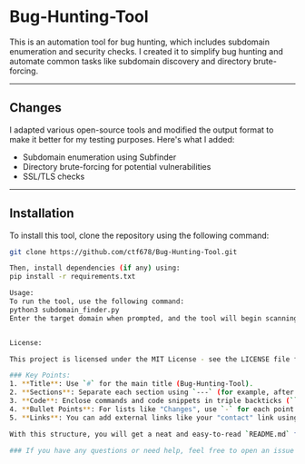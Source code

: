 # Bug-Hunting-Tool

This is an automation tool for bug hunting, which includes subdomain enumeration and security checks. I created it to simplify bug hunting and automate common tasks like subdomain discovery and directory brute-forcing.

---

## Changes

I adapted various open-source tools and modified the output format to make it better for my testing purposes. Here's what I added:

- Subdomain enumeration using Subfinder
- Directory brute-forcing for potential vulnerabilities
- SSL/TLS checks

---

## Installation

To install this tool, clone the repository using the following command:

```bash
git clone https://github.com/ctf678/Bug-Hunting-Tool.git

Then, install dependencies (if any) using:
pip install -r requirements.txt

Usage:
To run the tool, use the following command:
python3 subdomain_finder.py
Enter the target domain when prompted, and the tool will begin scanning for subdomains and vulnerabilities.


License:

This project is licensed under the MIT License - see the LICENSE file for details.

### Key Points:
1. **Title**: Use `#` for the main title (Bug-Hunting-Tool).
2. **Sections**: Separate each section using `---` (for example, after the "Changes" section).
3. **Code**: Enclose commands and code snippets in triple backticks (```bash or ```python), and for inline code use single backticks (`).
4. **Bullet Points**: For lists like "Changes", use `-` for each point.
5. **Links**: You can add external links like your "contact" link using markdown syntax `[alt text](link)`.

With this structure, you will get a neat and easy-to-read `README.md` file with all the

### If you have any questions or need help, feel free to open an issue in this repository or ping me via [Discord](https://discord.gg/tzfCpFFF).


